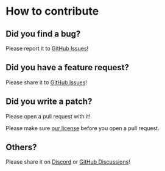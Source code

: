 # How to contribute

## Did you find a bug?

Please report it to [GitHub Issues](https://github.com/enactic/openarm_hardware/issues/new?template=1-bug-report.yml)!

## Did you have a feature request?

Please share it to [GitHub Issues](https://github.com/enactic/openarm_hardware/issues/new?template=2-feature-request.yml)!

## Did you write a patch?

Please open a pull request with it!

Please make sure [our license](https://github.com/enactic/openarm_hardware/blob/main/LICENSE.txt) before you open a pull request.

## Others?

Please share it on [Discord](https://discord.gg/FsZaZ4z3We) or [GitHub Discussions](https://github.com/enactic/openarm_hardware/discussions)!
